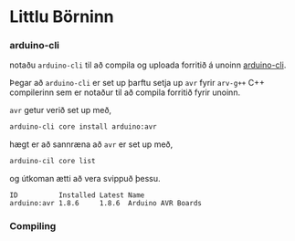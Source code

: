 # Littlu Börninn
### arduino-cli
notaðu `arduino-cli` til að compila og uploada forritið á unoinn <a href="https://arduino.github.io/arduino-cli/0.19/">arduino-cli</a>. 

Þegar að `arduino-cli` er set up þarftu setja up `avr` fyrir `arv-g++` C++ compilerinn sem er notaður til að compila forritið fyrir unoinn.

`avr` getur verið set up með,
```sh
arduino-cli core install arduino:avr
```
hægt er að sannræna að `avr` er set up með,
```sh
arduino-cil core list
```
og útkoman ætti að vera svippuð þessu.
```
ID          Installed Latest Name              
arduino:avr 1.8.6     1.8.6  Arduino AVR Boards
```
### Compiling
